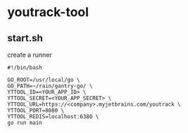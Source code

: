 # youtrack-tool

## start.sh

create a runner
```
#!/bin/bash

GO_ROOT=/usr/local/go \
GO_PATH=~/rain/gantry-go/ \
YTTOOL_ID=<YOUR_APP_ID> \
YTTOOL_SECRET=<YOUR_APP_SECRET> \
YTTOOL_URL=https://<company>.myjetbrains.com/youtrack \
YTTOOL_PORT=8080 \
YTTOOL_REDIS=localhost:6380 \
go run main
```
